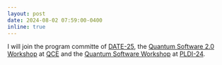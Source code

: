 ```yaml
---
layout: post
date: 2024-08-02 07:59:00-0400
inline: true
---
```


I will join the program committe of [DATE-25](https://www.date-conference.com/), the [Quantum Software 2.0 Workshop](https://sites.google.com/view/quantum-software-2-0/workshop) at [QCE](https://qce.quantum.ieee.org/2024/) and the [Quantum Software Workshop](https://pldi24.sigplan.org/home/wqs-2024) at [PLDI-24](https://pldi24.sigplan.org/).

